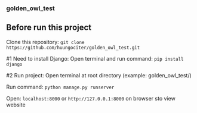 ### golden_owl_test
## Before run this project 
Clone this repository: ```git clone https://github.com/huungociter/golden_owl_test.git```

#1 Need to install Django: 
Open terminal and run command: ```pip install django```

#2 Run project: 
Open terminal at root directory (example: golden_owl_test/)
 
Run command: ```python manage.py runserver```

Open: ```localhost:8000``` or ```http://127.0.0.1:8000``` on browser sto view website
